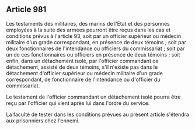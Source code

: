 Article 981
----
Les testaments des militaires, des marins de l'Etat et des personnes employées à
la suite des armées pourront être reçus dans les cas et conditions prévus à
l'article 93, soit par un officier supérieur ou médecin militaire d'un grade
correspondant, en présence de deux témoins ; soit par deux fonctionnaires de
l'intendance ou officiers du commissariat ; soit par un de ces fonctionnaires ou
officiers en présence de deux témoins ; soit enfin, dans un détachement isolé,
par l'officier commandant ce détachement, assisté de deux témoins, s'il n'existe
pas dans le détachement d'officier supérieur ou médecin militaire d'un grade
correspondant, de fonctionnaire de l'intendance ou d'officier du commissariat.

Le testament de l'officier commandant un détachement isolé pourra être reçu par
l'officier qui vient après lui dans l'ordre du service.

La faculté de tester dans les conditions prévues au présent article s'étendra
aux prisonniers chez l'ennemi.
